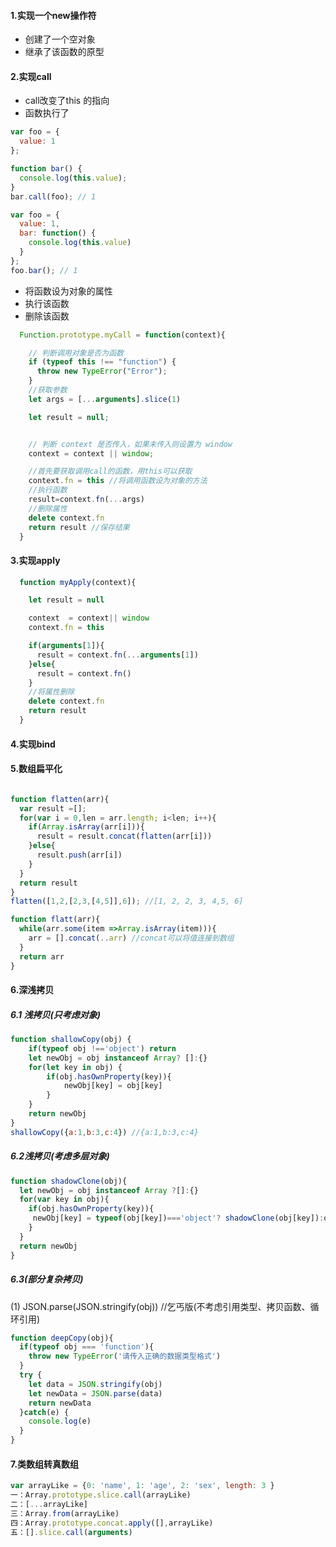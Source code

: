 #### 1.实现一个new操作符
- 创建了一个空对象
- 继承了该函数的原型




#### 2.实现call
- call改变了this 的指向
- 函数执行了

```javascript
var foo = {
  value: 1
};

function bar() {
  console.log(this.value);
}
bar.call(foo); // 1
```
<!-- 第一步模拟 -->
```javascript
var foo = {
  value: 1,
  bar: function() {
    console.log(this.value)
  }
};
foo.bar(); // 1
```
- 将函数设为对象的属性
- 执行该函数
- 删除该函数

```javascript
  Function.prototype.myCall = function(context){

    // 判断调用对象是否为函数
    if (typeof this !== "function") {
      throw new TypeError("Error");
    }
    //获取参数
    let args = [...arguments].slice(1)

    let result = null;


    // 判断 context 是否传入，如果未传入则设置为 window
    context = context || window;

    //首先要获取调用call的函数，用this可以获取
    context.fn = this //将调用函数设为对象的方法
    //执行函数
    result=context.fn(...args)
    //删除属性
    delete context.fn
    return result //保存结果
  }

```
#### 3.实现apply
```javascript
  function myApply(context){

    let result = null

    context  = context|| window
    context.fn = this

    if(arguments[1]){
      result = context.fn(...arguments[1])
    }else{
      result = context.fn()
    }
    //将属性删除
    delete context.fn
    return result
  }

```

#### 4.实现bind


#### 5.数组扁平化

```javascript

function flatten(arr){
  var result =[];
  for(var i = 0,len = arr.length; i<len; i++){
    if(Array.isArray(arr[i])){
      result = result.concat(flatten(arr[i]))
    }else{
      result.push(arr[i])
    }
  }
  return result
}
flatten([1,2,[2,3,[4,5]],6]); //[1, 2, 2, 3, 4,5, 6]
```

<!-- es6  -->
```javascript
function flatt(arr){
  while(arr.some(item =>Array.isArray(item))){
    arr = [].concat(..arr) //concat可以将值连接到数组
  }
  return arr
}
```

#### 6.深浅拷贝

##### 6.1 浅拷贝(只考虑对象)
```javascript
function shallowCopy(obj) {
    if(typeof obj !=='object') return
    let newObj = obj instanceof Array? []:{}
    for(let key in obj) {
        if(obj.hasOwnProperty(key)){
            newObj[key] = obj[key]
        }
    }
    return newObj
}
shallowCopy({a:1,b:3,c:4}) //{a:1,b:3,c:4}
```

##### 6.2浅拷贝(考虑多层对象)

```javascript
function shadowClone(obj){
  let newObj = obj instanceof Array ?[]:{}
  for(var key in obj){
    if(obj.hasOwnProperty(key)){
     newObj[key] = typeof(obj[key])==='object'? shadowClone(obj[key]):obj[key]
    }
  }
  return newObj
}

```
##### 6.3(部分复杂拷贝)
(1) JSON.parse(JSON.stringify(obj)) //乞丐版(不考虑引用类型、拷贝函数、循环引用)

```javascript
function deepCopy(obj){
  if(typeof obj === 'function'){
    throw new TypeError('请传入正确的数据类型格式')
  }
  try {
    let data = JSON.stringify(obj)
    let newData = JSON.parse(data)
    return newData
  }catch(e) {
    console.log(e)
  }
}
```



#### 7.类数组转真数组

```javascript
var arrayLike = {0: 'name', 1: 'age', 2: 'sex', length: 3 }
一：Array.prototype.slice.call(arrayLike)
二：[...arrayLike]
三：Array.from(arrayLike)
四：Array.prototype.concat.apply([],arrayLike)
五：[].slice.call(arguments)

```



